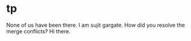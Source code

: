# tp
None of us have been there. I am sujit gargate.
How did you resolve the merge conflicts?
Hi there.